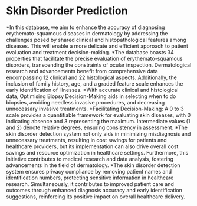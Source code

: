 # Skin Disorder Prediction

*In this database, we aim to enhance the accuracy of diagnosing erythemato-squamous diseases in dermatology by addressing the challenges posed by shared clinical and histopathological features among diseases. This will enable a more delicate and efficient approach to patient evaluation and treatment decision-making.
*The database boasts 34 properties that facilitate the precise evaluation of erythemato-squamous disorders, transcending the constraints of ocular inspection. Dermatological research and advancements benefit from comprehensive data encompassing 12 clinical and 22 histological aspects. Additionally, the inclusion of family history, age, and a graded feature scale enhances the early identification of illnesses.
*With accurate clinical and histological data, Optimising Biopsy Decision-Making aids in selecting when to do biopsies, avoiding needless invasive procedures, and decreasing unnecessary invasive treatments.
*Facilitating Decision-Making: A 0 to 3 scale provides a quantifiable framework for evaluating skin diseases, with 0 indicating absence and 3 representing the maximum. Intermediate values (1 and 2) denote relative degrees, ensuring consistency in assessment.
*The skin disorder detection system not only aids in minimizing misdiagnosis and unnecessary treatments, resulting in cost savings for patients and healthcare providers, but its implementation can also drive overall cost savings and resource optimization in healthcare settings. Furthermore, this initiative contributes to medical research and data analysis, fostering advancements in the field of dermatology.
*The skin disorder detection system ensures privacy compliance by removing patient names and identification numbers, protecting sensitive information in healthcare research. Simultaneously, it contributes to improved patient care and outcomes through enhanced diagnosis accuracy and early identification suggestions, reinforcing its positive impact on overall healthcare delivery.
